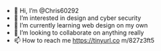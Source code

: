 - 👋 Hi, I’m @Chris60292
- 👀 I’m interested in design and cyber security  
- 🌱 I’m currently learning web design on my own
- 💞️ I’m looking to collaborate on anything really
- 📫 How to reach me https://tinyurl.co m/827z3ft5

<!---
Chris60292/Chris60292 is a ✨ special ✨ repository because its `README.md` (this file) appears on your GitHub profile.
You can click the Preview link to take a look at your changes.
--->
